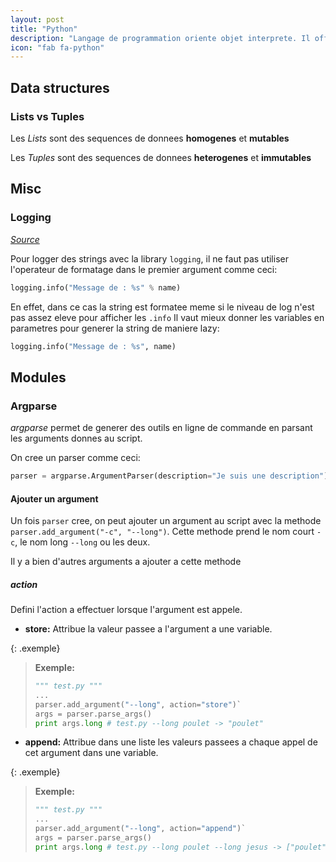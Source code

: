 ```yaml
---
layout: post
title: "Python"
description: "Langage de programmation oriente objet interprete. Il offre entre autre un typage dynamique fort et des outils de haut niveau"
icon: "fab fa-python"
---
```


## Data structures
### Lists vs Tuples
Les *Lists* sont des sequences de donnees **homogenes** et **mutables**

Les *Tuples* sont des sequences de donnees **heterogenes** et **immutables**

## Misc
### Logging
*[Source][source1]*

Pour logger des strings avec la library `logging`, il ne faut pas utiliser l'operateur de formatage dans le premier argument comme ceci:
```python
logging.info("Message de : %s" % name)
```

En effet, dans ce cas la string est formatee meme si le niveau de log n'est pas assez eleve pour afficher les `.info`
Il vaut mieux donner les variables en parametres pour generer la string de maniere lazy:
```python
logging.info("Message de : %s", name)
```

## Modules
### Argparse
*argparse* permet de generer des outils en ligne de commande en parsant les arguments donnes au script.

On cree un parser comme ceci:
```python
parser = argparse.ArgumentParser(description="Je suis une description")
```

#### Ajouter un argument
Un fois `parser` cree, on peut ajouter un argument au script avec la methode `parser.add_argument("-c", "--long")`. Cette methode prend le nom court `-c`, le nom long `--long` ou les deux.

Il y a bien d'autres arguments a ajouter a cette methode

##### action
Defini l'action a effectuer lorsque l'argument est appele.
- **store:** Attribue la valeur passee a l'argument a une variable.

{: .exemple}
> **Exemple:**
>
> ```python
> """ test.py """
> ...
> parser.add_argument("--long", action="store")`
> args = parser.parse_args()
> print args.long # test.py --long poulet -> "poulet"
> ```

- **append:** Attribue dans une liste les valeurs passees a chaque appel de cet argument dans une variable.

{: .exemple}
> **Exemple:**
>
> ```python
> """ test.py """
> ...
> parser.add_argument("--long", action="append")`
> args = parser.parse_args()
> print args.long # test.py --long poulet --long jesus -> ["poulet", "jesus"]
> ```

[source1]:https://stackoverflow.com/questions/29147442/how-to-fix-pylint-logging-not-lazy